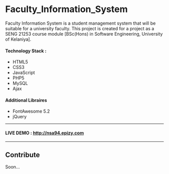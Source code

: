 # Faculty_Information_System
Faculty Information System is a student management system that will be suitable for a university faculty. This project is created for a project as a SENG 21253 course module [BSc(Hons) in Software Engineering, University of Kelaniya].

#### Technology Stack :
  - HTML5
  - CSS3
  - JavaScript
  - PHP5
  - MySQL
  - Ajax
  
#### Additional Libraires
  - FontAwesome 5.2
  - jQuery
  
<hr>

#### LIVE DEMO : http://nsa94.epizy.com

<hr>

## Contribute

Soon...
